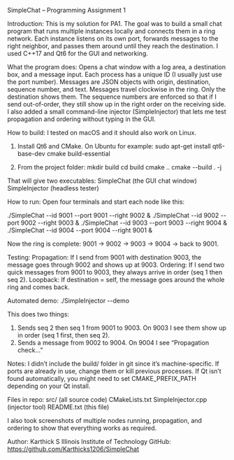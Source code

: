 SimpleChat – Programming Assignment 1

Introduction:
This is my solution for PA1. The goal was to build a small chat program that
runs multiple instances locally and connects them in a ring network. Each
instance listens on its own port, forwards messages to the right neighbor, and
passes them around until they reach the destination. I used C++17 and Qt6 for
the GUI and networking.

What the program does:
  Opens a chat window with a log area, a destination box, and a message input.
  Each process has a unique ID (I usually just use the port number).
  Messages are JSON objects with origin, destination, sequence number, and text.
  Messages travel clockwise in the ring. Only the destination shows them.
  The sequence numbers are enforced so that if I send out-of-order, they still
  show up in the right order on the receiving side.
  I also added a small command-line injector (SimpleInjector) that lets me test
  propagation and ordering without typing in the GUI.

How to build:
I tested on macOS and it should also work on Linux.

1. Install Qt6 and CMake. On Ubuntu for example:
   sudo apt-get install qt6-base-dev cmake build-essential

2. From the project folder:
   mkdir build
   cd build
   cmake ..
   cmake --build . -j

That will give two executables:
  SimpleChat (the GUI chat window)
  SimpleInjector (headless tester)

How to run:
Open four terminals and start each node like this:

   ./SimpleChat --id 9001 --port 9001 --right 9002 &
   ./SimpleChat --id 9002 --port 9002 --right 9003 &
   ./SimpleChat --id 9003 --port 9003 --right 9004 &
   ./SimpleChat --id 9004 --port 9004 --right 9001 &

Now the ring is complete: 9001 → 9002 → 9003 → 9004 → back to 9001.

Testing:
  Propagation: If I send from 9001 with destination 9003, the message goes
  through 9002 and shows up at 9003.
  Ordering: If I send two quick messages from 9001 to 9003, they always arrive
  in order (seq 1 then seq 2).
  Loopback: If destination = self, the message goes around the whole ring and
  comes back.

Automated demo:
   ./SimpleInjector --demo

This does two things:
1. Sends seq 2 then seq 1 from 9001 to 9003. On 9003 I see them show up in
   order (seq 1 first, then seq 2).
2. Sends a message from 9002 to 9004. On 9004 I see “Propagation check…”

Notes:
  I didn’t include the build/ folder in git since it’s machine-specific.
  If ports are already in use, change them or kill previous processes.
  If Qt isn’t found automatically, you might need to set CMAKE_PREFIX_PATH
  depending on your Qt install.

Files in repo:
  src/ (all source code)
  CMakeLists.txt
  SimpleInjector.cpp (injector tool)
  README.txt (this file)

I also took screenshots of multiple nodes running, propagation, and ordering to
show that everything works as required.

Author:
Karthick S
Illinois Institute of Technology
GitHub: https://github.com/Karthicks1206/SimpleChat
